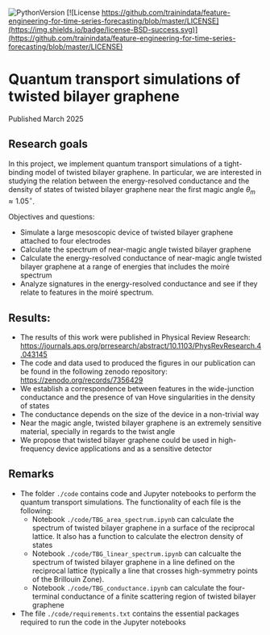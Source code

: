 ![PythonVersion](https://img.shields.io/badge/python-3.8-succes)
[![License https://github.com/trainindata/feature-engineering-for-time-series-forecasting/blob/master/LICENSE](https://img.shields.io/badge/license-BSD-success.svg)](https://github.com/trainindata/feature-engineering-for-time-series-forecasting/blob/master/LICENSE)


# Quantum transport simulations of twisted bilayer graphene

Published March 2025

## Research goals

In this project, we implement quantum transport simulations of a tight-binding model of twisted bilayer graphene. In particular, we are interested in studying the relation between the energy-resolved conductance and the density of states of twisted bilayer graphene near the first magic angle $\theta_m \approx 1.05^\circ$. 

Objectives and questions:
* Simulate a large mesoscopic device of twisted bilayer graphene attached to four electrodes
* Calculate the spectrum of near-magic angle twisted bilayer graphene
* Calculate the energy-resolved conductance of near-magic angle twisted bilayer graphene at a range of energies that includes the moiré spectrum
* Analyze signatures in the energy-resolved conductance and see if they relate to features in the moiré spectrum.

## Results:
* The results of this work were published in Physical Review Research: https://journals.aps.org/prresearch/abstract/10.1103/PhysRevResearch.4.043145
* The code and data used to produced the figures in our publication can be found in the following zenodo repository: https://zenodo.org/records/7356429
* We establish a correspondence between features in the wide-junction conductance and the presence of van Hove singularities in the density of states
* The conductance depends on the size of the device in a non-trivial way
* Near the magic angle, twisted bilayer graphene is an extremely sensitive material, specially in regards to the twist angle
* We propose that twisted bilayer graphene could be used in high-frequency device applications and as a sensitive detector
  

## Remarks
- The folder `./code` contains code and Jupyter notebooks to perform the quantum transport simulations. The functionality of each file is the following:
    - Notebook `./code/TBG_area_spectrum.ipynb` can calculate the spectrum of twisted bilayer graphene in a surface of the reciprocal lattice. It also has a function to calculate the electron density of states
    - Notebook `./code/TBG_linear_spectrum.ipynb` can calcualte the spectrum of twisted bilayer graphene in a line defined on the reciprocal lattice (typically a line that crosses high-symmetry points of the Brillouin Zone).
    - Notebook `./code/TBG_conductance.ipynb` can calculate the four-terminal conductance of a finite scattering region of twisted bilayer graphene
- The file `./code/requirements.txt` contains the essential packages required to run the code in the Jupyter notebooks
